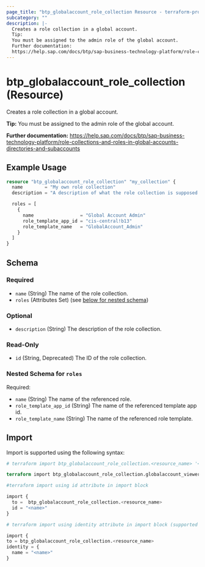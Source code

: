 ```yaml
---
page_title: "btp_globalaccount_role_collection Resource - terraform-provider-btp"
subcategory: ""
description: |-
  Creates a role collection in a global account.
  Tip:
  You must be assigned to the admin role of the global account.
  Further documentation:
  https://help.sap.com/docs/btp/sap-business-technology-platform/role-collections-and-roles-in-global-accounts-directories-and-subaccounts
---
```


# btp_globalaccount_role_collection (Resource)

Creates a role collection in a global account.

__Tip:__
You must be assigned to the admin role of the global account.

__Further documentation:__
<https://help.sap.com/docs/btp/sap-business-technology-platform/role-collections-and-roles-in-global-accounts-directories-and-subaccounts>

## Example Usage

```terraform
resource "btp_globalaccount_role_collection" "my_collection" {
  name        = "My own role collection"
  description = "A description of what the role collection is supposed to do."

  roles = [
    {
      name                 = "Global Account Admin"
      role_template_app_id = "cis-central!b13"
      role_template_name   = "GlobalAccount_Admin"
    }
  ]
}
```

<!-- schema generated by tfplugindocs -->
## Schema

### Required

- `name` (String) The name of the role collection.
- `roles` (Attributes Set) (see [below for nested schema](#nestedatt--roles))

### Optional

- `description` (String) The description of the role collection.

### Read-Only

- `id` (String, Deprecated) The ID of the role collection.

<a id="nestedatt--roles"></a>
### Nested Schema for `roles`

Required:

- `name` (String) The name of the referenced role.
- `role_template_app_id` (String) The name of the referenced template app id.
- `role_template_name` (String) The name of the referenced role template.

## Import

Import is supported using the following syntax:

```terraform
# terraform import btp_globalaccount_role_collection.<resource_name> '<name>'

terraform import btp_globalaccount_role_collection.globalaccount_viewer 'Global Account Viewer'

#terraform import using id attribute in import block

import {
  to =  btp_globalaccount_role_collection.<resource_name>
  id = "<name>"
}

# terraform import using identity attribute in import block (supported in terraform version 1.12 or later)

import {
to = btp_globalaccount_role_collection.<resource_name>
identity = {
  name = "<name>"
}
```
